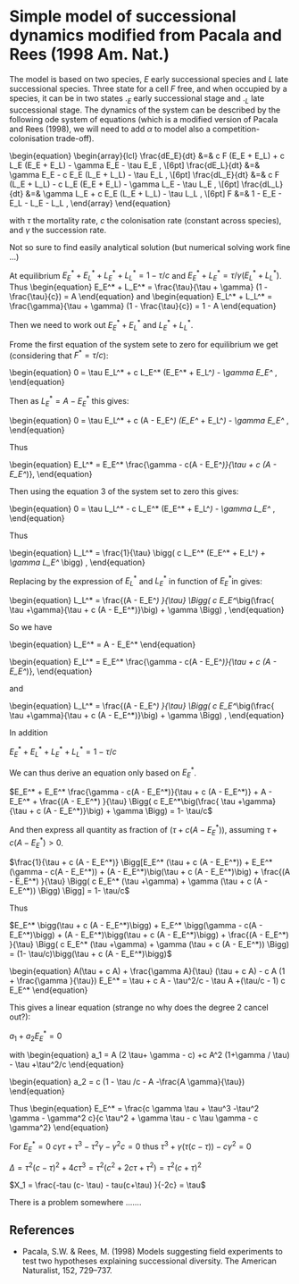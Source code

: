 # Simple model of successional dynamics modified from Pacala and Rees (1998 Am. Nat.)

The model is based on two species, $E$ early successional species and $L$ late successional species. 
Three state for a cell $F$ free, and when occupied by a species, it can be in two states $._E$ early successional stage and $._L$ late successional stage. The dynamics of the system can be described by the following ode system of equations (which is a modified version of Pacala and Rees (1998), we will need to add $\alpha$ to model also a competition-colonisation trade-off).


\begin{equation}
\begin{array}{lcl}
\frac{dE_E}{dt} &=& c F (E_E + E_L) + c L_E (E_E + E_L) - \gamma E_E - \tau E_E , \\[6pt]
\frac{dE_L}{dt}  &=&   \gamma E_E - c E_E (L_E + L_L) - \tau E_L , \\[6pt]
\frac{dL_E}{dt}  &=&  c F (L_E + L_L) - c L_E (E_E + E_L) - \gamma L_E - \tau L_E , \\[6pt]
\frac{dL_L}{dt}  &=&  \gamma L_E + c E_E (L_E + L_L) - \tau L_L , \\[6pt]
F  &=&  1 - E_E - E_L - L_E - L_L ,
\end{array}
\end{equation}


with $\tau$ the mortality rate, $c$ the colonisation rate (constant across species), and $\gamma$ the succession rate.

Not so sure to find easily analytical solution (but numerical solving work fine ...)

At equilibrium $E_E^* + E_L^* + L_E^* + L_L^* = 1- \tau/c$ and $E_E^* + L_E^* = \tau/\gamma (E_L^* + L_L^* )$. Thus
\begin{equation}
E_E^* + L_E^* = \frac{\tau}{\tau + \gamma} (1 - \frac{\tau}{c}) = A
\end{equation}
and
\begin{equation}
E_L^* + L_L^* = \frac{\gamma}{\tau + \gamma} (1 - \frac{\tau}{c}) = 1 - A
\end{equation}

Then we need to work out $E_E^* + E_L^*$ and $L_E^* + L_L^*$.

Frome the first equation of the system sete to zero for equilibrium we get (considering that $F^* = \tau/c$):

\begin{equation}
0 = \tau  E_L^* + c L_E^* (E_E^* + E_L^*) - \gamma E_E^* , 
\end{equation}

Then as $L_E^* = A - E_E^*$ this gives:

\begin{equation}
0 = \tau  E_L^* + c (A - E_E^*) (E_E^* + E_L^*) - \gamma E_E^* , 
\end{equation}

Thus

\begin{equation}
E_L^* = E_E^* \frac{\gamma - c(A - E_E^*)}{\tau + c (A - E_E^*)}, 
\end{equation}

Then using the equation 3 of the system set to zero this gives:

\begin{equation}
0  =  \tau L_L^* - c L_E^* (E_E^* + E_L^*) - \gamma L_E^*  , 
\end{equation}

Thus 

\begin{equation}
L_L^*  =  \frac{1}{\tau} \bigg( c L_E^* (E_E^* + E_L^*) + \gamma L_E^* \bigg)  , 
\end{equation}

Replacing by the expression of $E_L^*$ and $L_E^*$ in function of $E_E^*$in gives:

\begin{equation}
L_L^*  =  \frac{(A - E_E^*) }{\tau} \Bigg( c E_E^*\big(\frac{ \tau +\gamma}{\tau + c (A - E_E^*)}\big) + \gamma \Bigg)  , 
\end{equation}

So we have

\begin{equation}
L_E^* = A - E_E^*
\end{equation}

\begin{equation}
E_L^* = E_E^* \frac{\gamma - c(A - E_E^*)}{\tau + c (A - E_E^*)}, 
\end{equation}

and

\begin{equation}
L_L^*  =  \frac{(A - E_E^*) }{\tau} \Bigg( c E_E^*\big(\frac{ \tau +\gamma}{\tau + c (A - E_E^*)}\big) + \gamma \Bigg)  , 
\end{equation}

In addition 

$E_E^* + E_L^* + L_E^* + L_L^* = 1- \tau/c$

We can thus derive an equation only based on $E_E^*$. 


$E_E^* + E_E^* \frac{\gamma - c(A - E_E^*)}{\tau + c (A - E_E^*)} + A - E_E^* + \frac{(A - E_E^*) }{\tau} \Bigg( c E_E^*\big(\frac{ \tau +\gamma}{\tau + c (A - E_E^*)}\big) + \gamma \Bigg) = 1- \tau/c$

And then express all quantity as fraction of $(\tau + c (A - E_E^*))$, assuming $\tau + c (A - E_E^*) >0$.

$\frac{1}{\tau + c (A - E_E^*)} \Bigg[E_E^* (\tau + c (A - E_E^*)) + E_E^* (\gamma - c(A - E_E^*)) +  (A - E_E^*)\big(\tau + c (A - E_E^*)\big) + \frac{(A - E_E^*) }{\tau} \Bigg( c E_E^* (\tau +\gamma) + \gamma (\tau + c (A - E_E^*)) \Bigg) \Bigg] = 1- \tau/c$

Thus


$E_E^* \bigg(\tau + c (A - E_E^*)\bigg) + E_E^* \bigg(\gamma - c(A -
E_E^*)\bigg) +  (A - E_E^*)\bigg(\tau + c (A - E_E^*)\bigg) +
\frac{(A - E_E^*) }{\tau} \Bigg( c E_E^* (\tau +\gamma) + \gamma
(\tau + c (A - E_E^*)) \Bigg)  = (1- \tau/c)\bigg(\tau + c (A -
E_E^*)\bigg)$


\begin{equation}
A(\tau + c A) + \frac{\gamma A}{\tau} (\tau + c A) - c A (1 + \frac{\gamma }{\tau}) E_E^* = \tau +
c A - \tau^2/c - \tau A +(\tau/c - 1) c E_E^*
\end{equation}



This gives a linear equation (strange no why does the degree 2 cancel out?):

$a_1 + a_2 E_E^* = 0$

with
\begin{equation}
a_1 = A (2 \tau+ \gamma - c) +c A^2 (1+\gamma / \tau) - \tau  +\tau^2/c
\end{equation}


\begin{equation}
a_2 = c (1 - \tau /c - A -\frac{A \gamma}{\tau})
\end{equation}


Thus
\begin{equation}
E_E^* = \frac{c \gamma \tau + \tau^3 -\tau^2 \gamma - \gamma^2 c}{c
\tau^2 + \gamma \tau - c \tau \gamma - c \gamma^2}
\end{equation}

For $E_E^* = 0$ $c \gamma \tau + \tau^3 -\tau^2 \gamma - \gamma^2 c =
0$
thus $\tau^3 + \gamma (\tau(c - \tau)) - c \gamma^2 = 0$

$\Delta = \tau^2 (c- \tau)^2 + 4 c \tau^3 = \tau^2 (c^2 +2c\tau
+\tau^2)= \tau^2 (c+\tau)^2$

$X_1 = \frac{-tau (c- \tau) - tau(c+\tau) }{-2c} = \tau$

There is a problem somewhere .......



## References

* Pacala, S.W. & Rees, M. (1998) Models suggesting field experiments to test two hypotheses explaining successional diversity. The American Naturalist, 152, 729–737.
